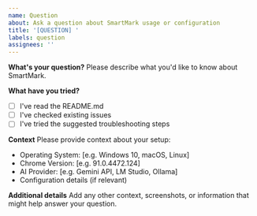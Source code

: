 ```yaml
---
name: Question
about: Ask a question about SmartMark usage or configuration
title: '[QUESTION] '
labels: question
assignees: ''
---
```


**What's your question?**
Please describe what you'd like to know about SmartMark.

**What have you tried?**
- [ ] I've read the README.md
- [ ] I've checked existing issues
- [ ] I've tried the suggested troubleshooting steps

**Context**
Please provide context about your setup:
- Operating System: [e.g. Windows 10, macOS, Linux]
- Chrome Version: [e.g. 91.0.4472.124]
- AI Provider: [e.g. Gemini API, LM Studio, Ollama]
- Configuration details (if relevant)

**Additional details**
Add any other context, screenshots, or information that might help answer your question.
